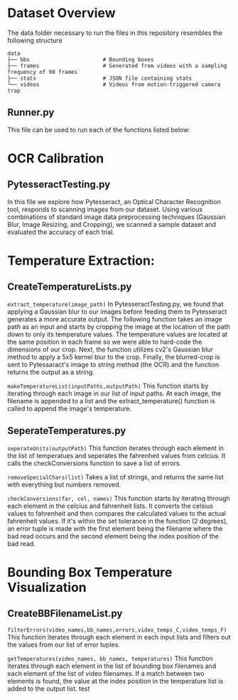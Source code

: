 # Dataset Overview
The data folder necessary to run the files in this repository resembles the following structure
   
    data
    ├── bbs                       # Bounding boxes
    ├── frames                    # Generated from videos with a sampling frequency of 90 frames
    ├── stats                     # JSON file containing stats
    └── videos                    # Videos from motion-triggered camera trap

## Runner.py
This file can be used to run each of the functions listed below:

# OCR Calibration

## PytesseractTesting.py
In this file we explore how Pytesseract, an Optical Character Recognition tool, responds to scanning images from our dataset. Using various combinations of standard image data preprocessing techniques (Gaussian Blur, Image Resizing, and Cropping), we scanned a sample dataset and evaluated the accuracy of each trial.

# Temperature Extraction:

## CreateTemperatureLists.py
`extract_temperature(image_path)`
 In PytesseractTesting.py, we found that applying a Gaussian blur to our images before feeding them to
 Pytesseract generates a more accurate output. The following function takes an image path as an input and
 starts by cropping the image at the location of the path down to only its temperature values. The temperature 
 values are located at the same position in each frame so we were able to hard-code the dimensions of our crop. 
 Next, the function utilizes cv2's Gaussian blur method to apply a 5x5 kernel blur to the crop. Finally, the 
 blurred-crop is sent to Pytessaract's image to string method (the OCR) and the function returns the output as a string.

`makeTemperatureList(inputPaths,outputPath)`
This function starts by iterating through each image in our list of input paths.
At each image, the filename is appended to a list and the extract_temperature() 
function is called to append the image's temperature.

## SeperateTemperatures.py
`seperateUnits(outputPath)`
This function iterates through each element in the list of temperatues and seperates the fahrenheit values from celcius.
It calls the checkConversions function to save a list of errors.

`removeSpecialChars(list)`
Takes a list of strings, and returns the same list with everything but numbers removed.

`checkConversions(far, cel, names)`
This function starts by iterating through each element in the celcius and fahrenheit lists. It converts the celsius values to fahrenheit and then compares the calculated values to the actual fahrenheit values. If it's within the set tolerance in the function (2 degrees), an error tuple is made with the first element being the filename where the bad read occurs and the second element being the index position of the bad read.

# Bounding Box Temperature Visualization

## CreateBBFilenameList.py
`filterErrors(video_names,bb_names,errors,video_temps_C,video_temps_F)`
This function iterates through each element in each input lists and filters out the values from our list of error tuples.

`getTemperatures(video_names, bb_names, temperatures)`
This function iterates through each element in the list of bounding box filenames and each element of the list of video filenames. If a match between two elements is found, the value at the index position in the temperature list is added to the output list. test

